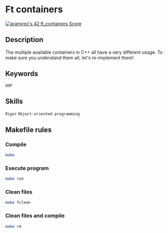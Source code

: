 # Ft containers

[![aramirez's 42 ft_containers Score](https://badge42.vercel.app/api/v2/cl6y65hc100490gl7reg9ecj1/project/2931429)](https://github.com/JaeSeoKim/badge42)

## Description
The multiple available containers in C++ all have a very different usage. To make sure you understand them all, let's re-implement them!

## Keywords
`OOP`

## Skills
`Rigor`
`Object-oriented programming`

## Makefile rules

### Compile
```sh
make
```
### Execute program
```sh
make run
```
### Clean files
```sh
make fclean
```
### Clean files and compile
```sh
make re
```
